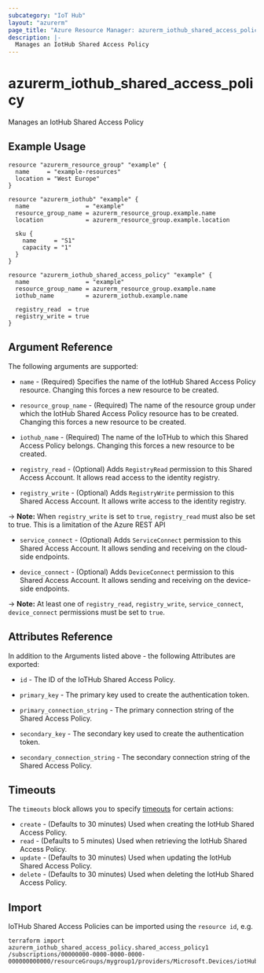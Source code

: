 ```yaml
---
subcategory: "IoT Hub"
layout: "azurerm"
page_title: "Azure Resource Manager: azurerm_iothub_shared_access_policy"
description: |-
  Manages an IotHub Shared Access Policy
---
```


# azurerm_iothub_shared_access_policy

Manages an IotHub Shared Access Policy

## Example Usage

```hcl
resource "azurerm_resource_group" "example" {
  name     = "example-resources"
  location = "West Europe"
}

resource "azurerm_iothub" "example" {
  name                = "example"
  resource_group_name = azurerm_resource_group.example.name
  location            = azurerm_resource_group.example.location

  sku {
    name     = "S1"
    capacity = "1"
  }
}

resource "azurerm_iothub_shared_access_policy" "example" {
  name                = "example"
  resource_group_name = azurerm_resource_group.example.name
  iothub_name         = azurerm_iothub.example.name

  registry_read  = true
  registry_write = true
}
```

## Argument Reference

The following arguments are supported:

* `name` - (Required) Specifies the name of the IotHub Shared Access Policy resource. Changing this forces a new resource to be created.

* `resource_group_name` - (Required) The name of the resource group under which the IotHub Shared Access Policy resource has to be created. Changing this forces a new resource to be created.

* `iothub_name` - (Required) The name of the IoTHub to which this Shared Access Policy belongs. Changing this forces a new resource to be created.

* `registry_read` - (Optional) Adds `RegistryRead` permission to this Shared Access Account. It allows read access to the identity registry.

* `registry_write` - (Optional) Adds `RegistryWrite` permission to this Shared Access Account. It allows write access to the identity registry.

-> **Note:** When `registry_write` is set to `true`, `registry_read` must also be set to true. This is a limitation of the Azure REST API

* `service_connect` - (Optional) Adds `ServiceConnect` permission to this Shared Access Account. It allows sending and receiving on the cloud-side endpoints.

* `device_connect` - (Optional) Adds `DeviceConnect` permission to this Shared Access Account. It allows sending and receiving on the device-side endpoints.

-> **Note:** At least one of `registry_read`, `registry_write`, `service_connect`, `device_connect` permissions must be set to `true`.

## Attributes Reference

In addition to the Arguments listed above - the following Attributes are exported:

* `id` - The ID of the IoTHub Shared Access Policy.

* `primary_key` - The primary key used to create the authentication token.

* `primary_connection_string` - The primary connection string of the Shared Access Policy.

* `secondary_key` - The secondary key used to create the authentication token.

* `secondary_connection_string` - The secondary connection string of the Shared Access Policy.

## Timeouts

The `timeouts` block allows you to specify [timeouts](https://developer.hashicorp.com/terraform/language/resources/configure#define-operation-timeouts) for certain actions:

* `create` - (Defaults to 30 minutes) Used when creating the IotHub Shared Access Policy.
* `read` - (Defaults to 5 minutes) Used when retrieving the IotHub Shared Access Policy.
* `update` - (Defaults to 30 minutes) Used when updating the IotHub Shared Access Policy.
* `delete` - (Defaults to 30 minutes) Used when deleting the IotHub Shared Access Policy.

## Import

IoTHub Shared Access Policies can be imported using the `resource id`, e.g.

```shell
terraform import azurerm_iothub_shared_access_policy.shared_access_policy1 /subscriptions/00000000-0000-0000-0000-000000000000/resourceGroups/mygroup1/providers/Microsoft.Devices/iotHubs/hub1/iotHubKeys/shared_access_policy1
```
